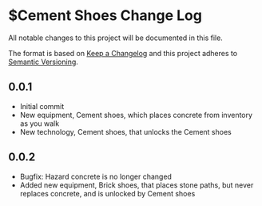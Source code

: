 # $Cement Shoes Change Log

All notable changes to this project will be documented in this file.

The format is based on [Keep a Changelog](http://keepachangelog.com/) and this project adheres to [Semantic Versioning](http://semver.org/).

## 0.0.1

- Initial commit
- New equipment, Cement shoes, which places concrete from inventory as you walk
- New technology, Cement shoes, that unlocks the Cement shoes

## 0.0.2

- Bugfix: Hazard concrete is no longer changed
- Added new equipment, Brick shoes, that places stone paths, but never replaces concrete, and is unlocked by Cement shoes